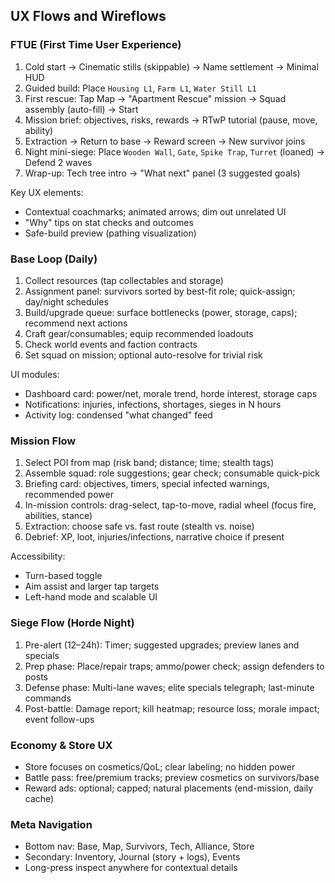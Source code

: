 ## UX Flows and Wireflows

### FTUE (First Time User Experience)
1. Cold start → Cinematic stills (skippable) → Name settlement → Minimal HUD
2. Guided build: Place `Housing L1`, `Farm L1`, `Water Still L1`
3. First rescue: Tap Map → "Apartment Rescue" mission → Squad assembly (auto-fill) → Start
4. Mission brief: objectives, risks, rewards → RTwP tutorial (pause, move, ability)
5. Extraction → Return to base → Reward screen → New survivor joins
6. Night mini-siege: Place `Wooden Wall`, `Gate`, `Spike Trap`, `Turret` (loaned) → Defend 2 waves
7. Wrap-up: Tech tree intro → "What next" panel (3 suggested goals)

Key UX elements:
- Contextual coachmarks; animated arrows; dim out unrelated UI
- "Why" tips on stat checks and outcomes
- Safe-build preview (pathing visualization)

### Base Loop (Daily)
1. Collect resources (tap collectables and storage)
2. Assignment panel: survivors sorted by best-fit role; quick-assign; day/night schedules
3. Build/upgrade queue: surface bottlenecks (power, storage, caps); recommend next actions
4. Craft gear/consumables; equip recommended loadouts
5. Check world events and faction contracts
6. Set squad on mission; optional auto-resolve for trivial risk

UI modules:
- Dashboard card: power/net, morale trend, horde interest, storage caps
- Notifications: injuries, infections, shortages, sieges in N hours
- Activity log: condensed "what changed" feed

### Mission Flow
1. Select POI from map (risk band; distance; time; stealth tags)
2. Assemble squad: role suggestions; gear check; consumable quick-pick
3. Briefing card: objectives, timers, special infected warnings, recommended power
4. In-mission controls: drag-select, tap-to-move, radial wheel (focus fire, abilities, stance)
5. Extraction: choose safe vs. fast route (stealth vs. noise)
6. Debrief: XP, loot, injuries/infections, narrative choice if present

Accessibility:
- Turn-based toggle
- Aim assist and larger tap targets
- Left-hand mode and scalable UI

### Siege Flow (Horde Night)
1. Pre-alert (12–24h): Timer; suggested upgrades; preview lanes and specials
2. Prep phase: Place/repair traps; ammo/power check; assign defenders to posts
3. Defense phase: Multi-lane waves; elite specials telegraph; last-minute commands
4. Post-battle: Damage report; kill heatmap; resource loss; morale impact; event follow-ups

### Economy & Store UX
- Store focuses on cosmetics/QoL; clear labeling; no hidden power
- Battle pass: free/premium tracks; preview cosmetics on survivors/base
- Reward ads: optional; capped; natural placements (end-mission, daily cache)

### Meta Navigation
- Bottom nav: Base, Map, Survivors, Tech, Alliance, Store
- Secondary: Inventory, Journal (story + logs), Events
- Long-press inspect anywhere for contextual details